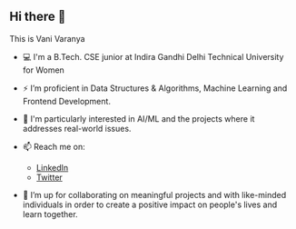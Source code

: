 ## Hi there 👋
This is Vani Varanya

- 💻 I'm a B.Tech. CSE junior at Indira Gandhi Delhi Technical University for Women
- ⚡ I’m proficient in Data Structures & Algorithms, Machine Learning and Frontend Development.
- 🌟 I'm particularly interested in AI/ML and the projects where it addresses real-world issues.
- 📫 Reach me on: 
     - [LinkedIn](https://www.linkedin.com/in/vani-varanya-841021214/)
     - [Twitter](https://twitter.com/VaniVaranya)

- 👯 I’m up for collaborating on meaningful projects and with like-minded individuals in order to create a positive impact on people's lives and learn together.
